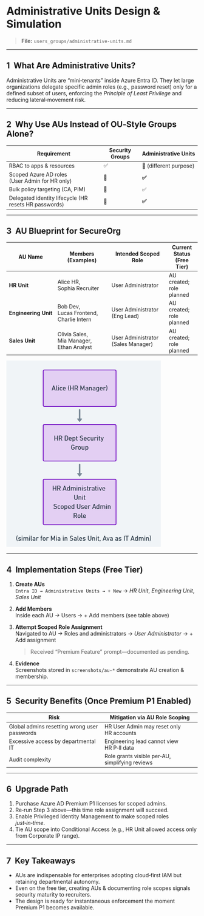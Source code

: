 # Administrative Units Design & Simulation  
> **File:** `users_groups/administrative-units.md`

---

## 1  What Are Administrative Units?  
Administrative Units are “mini‑tenants” inside Azure Entra ID. They let large organizations delegate specific admin roles (e.g., password reset) only for a defined subset of users, enforcing the *Principle of Least Privilege* and reducing lateral‑movement risk.

---

## 2  Why Use AUs Instead of OU‑Style Groups Alone?  

| Requirement | Security Groups | Administrative Units |
|-------------|-----------------|----------------------|
| RBAC to apps & resources | ✅ | 🚫 (different purpose) |
| Scoped Azure AD roles (User Admin for HR only) | 🚫 | **✅** |
| Bulk policy targeting (CA, PIM) | 🚫 | ✅ |
| Delegated identity lifecycle (HR resets HR passwords) | 🚫 | **✅** |

---

## 3  AU Blueprint for SecureOrg 

| AU Name | Members (Examples) | Intended Scoped Role | Current Status (Free Tier) |
|---------|--------------------|----------------------|----------------------------|
| **HR Unit** | Alice HR, Sophia Recruiter | User Administrator | AU created; role planned |
| **Engineering Unit** | Bob Dev, Lucas Frontend, Charlie Intern | User Administrator (Eng Lead) | AU created; role planned |
| **Sales Unit** | Olivia Sales, Mia Manager, Ethan Analyst | User Administrator (Sales Manager) | AU created; role planned |

![RBAC Diagram](rbac-diagram.png)

---

## 4  Implementation Steps (Free Tier)  

1. **Create AUs**  
   `Entra ID → Administrative Units → + New` → *HR Unit*, *Engineering Unit*, *Sales Unit*

2. **Add Members**  
   Inside each AU → Users → + Add members (see table above)

3. **Attempt Scoped Role Assignment**  
   Navigated to AU → Roles and administrators → *User Administrator* → + Add assignment  
   > Received “Premium Feature” prompt—documented as pending.

4. **Evidence**  
   Screenshots stored in `screenshots/au-*` demonstrate AU creation & membership.

---

## 5  Security Benefits (Once Premium P1 Enabled)  

| Risk | Mitigation via AU Role Scoping |
|------|--------------------------------|
| Global admins resetting wrong user passwords | HR User Admin may reset only HR accounts |
| Excessive access by departmental IT | Engineering lead cannot view HR P‑II data |
| Audit complexity | Role grants visible per‑AU, simplifying reviews |

---

## 6  Upgrade Path  

1. Purchase Azure AD Premium P1 licenses for scoped admins.  
2. Re‑run Step 3 above—this time role assignment will succeed.  
3. Enable Privileged Identity Management to make scoped roles *just‑in‑time*.  
4. Tie AU scope into Conditional Access (e.g., HR Unit allowed access only from Corporate IP range).

---

## 7  Key Takeaways  

- AUs are indispensable for enterprises adopting cloud‑first IAM but retaining departmental autonomy.  
- Even on the free tier, creating AUs & documenting role scopes signals security maturity to recruiters.  
- The design is ready for instantaneous enforcement the moment Premium P1 becomes available.
